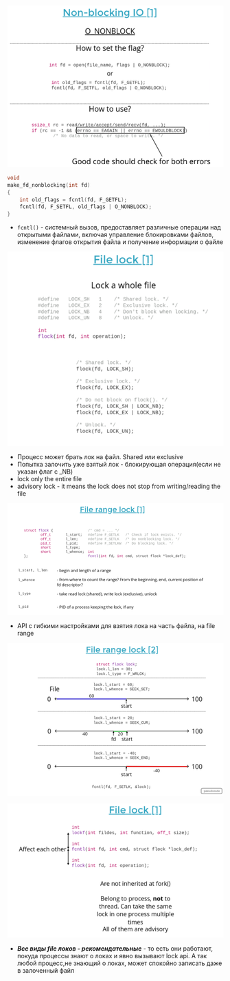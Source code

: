 ![](../_resources/Pasted%20image%2020250108224053.png)

```C
void
make_fd_nonblocking(int fd)
{
	int old_flags = fcntl(fd, F_GETFL);
	fcntl(fd, F_SETFL, old_flags | O_NONBLOCK);
}
```

- `fcntl()` - системный вызов, предоставляет различные операции над открытыми файлами, включая управление блокировками файлов, изменение флагов открытия файла и получение информации о файле



![](../_resources/Pasted%20image%2020250108232609.png)
- Процесс может брать лок на файл. Shared или exclusive
- Попытка залочить уже взятый лок - блокирующая операция(если не указан флаг с _NB) 
- lock only the entire file
- advisory lock - it means the lock does not stop from writing/reading the file

![](../_resources/Pasted%20image%2020250108232805.png)
- API с гибкими настройками для взятия лока на часть файла, на file range

![](../_resources/Pasted%20image%2020250108233038.png)


![](../_resources/Pasted%20image%2020250108233707.png)
- ***Все виды file локов - рекомендательные*** - то есть они работают, покуда процессы знают о локах и явно вызывают lock api. А так любой процесс,не знающий о локах, может спокойно записать даже в залоченный файл


